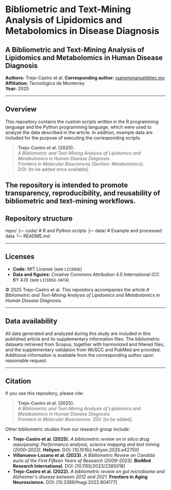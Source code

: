 # Bibliometric and Text-Mining Analysis of Lipidomics and Metabolomics in Disease Diagnosis

## A Bibliometric and Text-Mining Analysis of Lipidomics and Metabolomics in Human Disease Diagnosis

**Authors:** Trejo-Castro et al.
**Corresponding author:** <juanemmanuel@tec.mx> 
**Affiliation:** Tecnológico de Monterrey  
**Year:** 2025

---

## Overview

This repository contains the custom scripts written in the R programming language and the Python programming language, which were used to analyze the data described in the article. In addition, example data are included for the purpose of executing the corresponding scripts.

> **Trejo-Castro et al. (2025).**  
> *A Bibliometric and Text-Mining Analysis of Lipidomics and Metabolomics in Human Disease Diagnosis.*  
> *Frontiers in Molecular Biosciences* (Section: Metabolomics).  
> DOI: [to be added once available].

The repository is intended to promote **transparency**, **reproducibility**, and **reusability** of bibliometric and text-mining workflows.
---


## Repository structure
repo/
├─ code/ # R and Python scripts
├─ data/ # Example and processed data 
└─ README.md

---
## Licenses

- **Code:** MIT License (see `LICENSE`)
- **Data and figures:** Creative Commons Attribution 4.0 International (CC BY 4.0) (see `LICENSE-DATA`)

© 2025 Trejo-Castro et al. This repository accompanies the article
*A Bibliometric and Text-Mining Analysis of Lipidomics and Metabolomics in Human Disease Diagnosis.*

---

## Data availability

All data generated and analyzed during this study are included in this published article and its supplementary information files. The bibliometric datasets retrieved from Scopus, together with harmonized and filtered files, and the supplementary validation from WoSCC and PubMed are provided. Additional information is available from the corresponding author upon reasonable request. 

---
## Citation

If you use this repository, please cite:

> **Trejo-Castro et al. (2025).**  
> *A Bibliometric and Text-Mining Analysis of Lipidomics and Metabolomics in Human Disease Diagnosis.*  
> *Frontiers in Molecular Biosciences.* DOI: [to be added].

Other bibliometric studies from our research group include:

- **Trejo-Castro et al. (2025).** *A bibliometric review on in silico drug repurposing: Performance analysis, science mapping and text mining (2000–2023).* **Heliyon.** DOI: [10.1016/j.heliyon.2025.e42750]  
- **Villanueva-Lozano et al. (2023).** *A Bibliometric Review on Candida auris of the First Fifteen Years of Research (2009–2023).* **BioMed Research International.** DOI: [10.1155/2023/2385018]  
- **Trejo-Castro et al. (2022).** *A bibliometric review on gut microbiome and Alzheimer's disease between 2012 and 2021.* **Frontiers in Aging Neuroscience.** DOI: [10.3389/fnagi.2022.804177]


